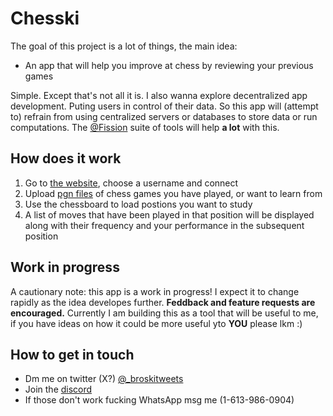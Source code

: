 
# Chesski

The goal of this project is a lot of things, the main idea: 

- An app that will help you improve at chess by reviewing your previous games

Simple. Except that's not all it is. I also wanna explore decentralized app development. Puting users in control of their data. So this app will (attempt to) refrain from using centralized servers or databases to store data or run computations. The [@Fission](https://fission.codes/) suite of tools will help __a lot__ with this.

## How does it work

1. Go to [the website](https://chesski.vercel.app/), choose a username and connect
2. Upload [pgn files](https://www.chess.com/terms/chess-pgn#what-is-pgn) of chess games you have played, or want to learn from 
3. Use the chessboard to load postions you want to study
4. A list of moves that have been played in that position will be displayed along with their frequency and your performance in the subsequent position

## Work in progress

A cautionary note: this app is a work in progress! I expect it to change rapidly as the idea developes further. __Feddback and feature requests are encouraged.__ Currently I am building this as a tool that will be useful to me, if you have ideas on how it could be more useful yto **YOU** please lkm :)

## How to get in touch
- Dm me on twitter (X?) [@_broskitweets](https://twitter.com/_broskitweets)
- Join the [discord](https://discord.gg/Ayn7JUHnzh)
- If those don't work fucking WhatsApp msg me (1-613-986-0904)